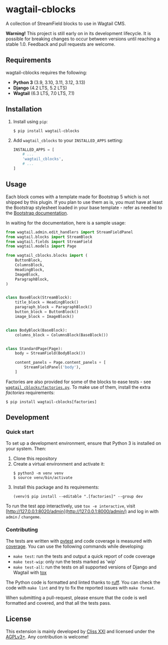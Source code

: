 # wagtail-cblocks

A collection of StreamField blocks to use in Wagtail CMS.

**Warning!** This project is still early on in its development lifecycle. It is
possible for breaking changes to occur between versions until reaching a stable
1.0. Feedback and pull requests are welcome.

## Requirements

wagtail-cblocks requires the following:
- **Python 3** (3.9, 3.10, 3.11, 3.12, 3.13)
- **Django** (4.2 LTS, 5.2 LTS)
- **Wagtail** (6.3 LTS, 7.0 LTS, 7.1)

## Installation

1. Install using ``pip``:
   ```shell
   $ pip install wagtail-cblocks
   ```
2. Add ``wagtail_cblocks`` to your ``INSTALLED_APPS`` setting:
   ```python
   INSTALLED_APPS = [
       # ...
       'wagtail_cblocks',
       # ...
   ]
   ```

## Usage

Each block comes with a template made for Bootstrap 5 which is not shipped by
this plugin. If you plan to use them as is, you must have at least the Bootstrap
stylesheet loaded in your base template - refer as needed to the
[Bootstrap documentation](https://getbootstrap.com/).

In waiting for the documentation, here is a sample usage:

```python
from wagtail.admin.edit_handlers import StreamFieldPanel
from wagtail.blocks import StreamBlock
from wagtail.fields import StreamField
from wagtail.models import Page

from wagtail_cblocks.blocks import (
    ButtonBlock,
    ColumnsBlock,
    HeadingBlock,
    ImageBlock,
    ParagraphBlock,
)


class BaseBlock(StreamBlock):
    title_block = HeadingBlock()
    paragraph_block = ParagraphBlock()
    button_block = ButtonBlock()
    image_block = ImageBlock()


class BodyBlock(BaseBlock):
    columns_block = ColumnsBlock(BaseBlock())


class StandardPage(Page):
    body = StreamField(BodyBlock())

    content_panels = Page.content_panels + [
        StreamFieldPanel('body'),
    ]
```

Factories are also provided for some of the blocks to ease tests - see
[`wagtail_cblocks/factories.py`](wagtail_cblocks/factories.py). To make use of
them, install the extra *factories* requirements:

```shell
$ pip install wagtail-cblocks[factories]
```

## Development
### Quick start

To set up a development environment, ensure that Python 3 is installed on your
system. Then:

1. Clone this repository
2. Create a virtual environment and activate it:
   ```shell
   $ python3 -m venv venv
   $ source venv/bin/activate
   ```
3. Install this package and its requirements:
   ```shell
   (venv)$ pip install --editable ".[factories]" --group dev
   ```

To run the test app interactively, use ``tox -e interactive``, visit
[http://127.0.0.1:8020/admin](http://127.0.0.1:8000/admin/) and log in
with `admin` / `changeme`.

### Contributing

The tests are written with [pytest] and code coverage is measured with [coverage].
You can use the following commands while developing:
- ``make test``: run the tests and output a quick report of code coverage
- ``make test-wip``: only run the tests marked as 'wip'
- ``make test-all``: run the tests on all supported versions of Django and
  Wagtail with [tox]

The Python code is formatted and linted thanks to [ruff]. You can check the code
with ``make lint`` and try to fix the reported issues with ``make format``.

When submitting a pull-request, please ensure that the code is well formatted
and covered, and that all the tests pass.

[pytest]: https://docs.pytest.org/
[coverage]: https://coverage.readthedocs.io/
[tox]: https://tox.wiki/
[ruff]: https://docs.astral.sh/ruff/

## License

This extension is mainly developed by [Cliss XXI](https://www.cliss21.com) and
licensed under the [AGPLv3+](LICENSE). Any contribution is welcome!
